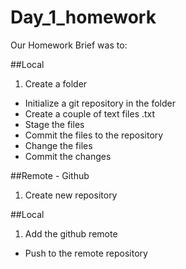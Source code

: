 # Day_1_homework
Our Homework Brief was to:

##Local
1. Create a folder
* Initialize a git repository in the folder
* Create a couple of text files .txt
* Stage the files
* Commit the files to the repository
* Change the files
* Commit the changes

##Remote - Github

1. Create new repository

##Local

1. Add the github remote
*  Push to the remote repository


